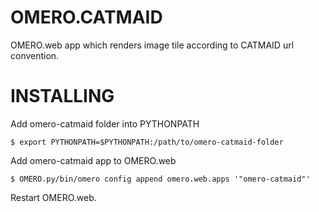 # OMERO.CATMAID
OMERO.web app which renders image tile according to CATMAID url convention.

# INSTALLING
Add omero-catmaid folder into PYTHONPATH
```
$ export PYTHONPATH=$PYTHONPATH:/path/to/omero-catmaid-folder
```
Add omero-catmaid app to OMERO.web
```
$ OMERO.py/bin/omero config append omero.web.apps '"omero-catmaid"'
```
Restart OMERO.web.


